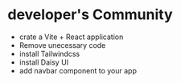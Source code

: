 # developer's Community

- crate a Vite + React application
- Remove unecessary code
- install Tailwindcss
- install Daisy UI
- add navbar component to your app
